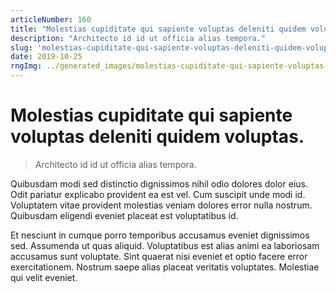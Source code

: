 ```yaml
---
articleNumber: 160
title: "Molestias cupiditate qui sapiente voluptas deleniti quidem voluptas."
description: "Architecto id id ut officia alias tempora."
slug: 'molestias-cupiditate-qui-sapiente-voluptas-deleniti-quidem-voluptas.'
date: 2019-10-25
rngImg: ../generated_images/molestias-cupiditate-qui-sapiente-voluptas-deleniti-quidem-voluptas..jpg
---
```


# Molestias cupiditate qui sapiente voluptas deleniti quidem voluptas.

> Architecto id id ut officia alias tempora.

Quibusdam modi sed distinctio dignissimos nihil odio dolores dolor eius. Odit pariatur explicabo provident ea est vel. Cum suscipit unde modi id. Voluptatem vitae provident molestias veniam dolores error nulla nostrum. Quibusdam eligendi eveniet placeat est voluptatibus id.
 Et nesciunt in cumque porro temporibus accusamus eveniet dignissimos sed. Assumenda ut quas aliquid. Voluptatibus est alias animi ea laboriosam accusamus sunt voluptate. Sint quaerat nisi eveniet et optio facere error exercitationem. Nostrum saepe alias placeat veritatis voluptates. Molestiae qui velit eveniet.
